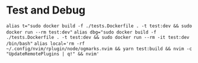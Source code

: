 # Test and Debug
`alias t="sudo docker build -f ./tests.Dockerfile . -t test:dev && sudo docker run --rm test:dev"`
`alias dbg="sudo docker build -f ./tests.Dockerfile . -t test:dev && sudo docker run --rm -it test:dev /bin/bash"`
`alias local='rm -rf ~/.config/nvim/rplugin/node/ogmarks.nvim && yarn test:build && nvim -c "UpdateRemotePlugins | q!" && nvim'`
